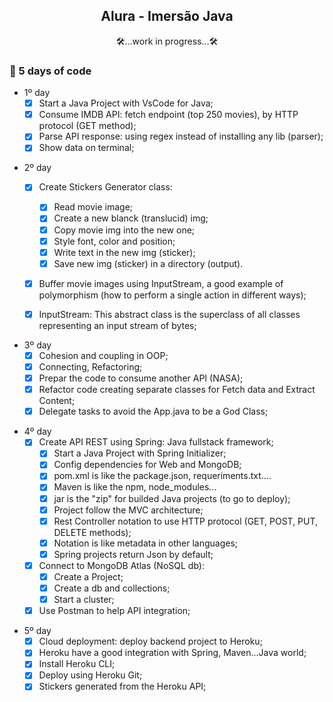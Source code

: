 <h2 align="center">Alura - Imersão Java </h2>

<p align="center">🛠️...work in progress...🛠️</p>

### 📝 5 days of code

- 1º day
  - [x] Start a Java Project with VsCode for Java;
  - [x] Consume IMDB API: fetch endpoint (top 250 movies), by HTTP protocol (GET method);
  - [x] Parse API response: using regex instead of installing any lib (parser);
  - [x] Show data on terminal;
 
<!-- #### Take a look at 1º day results: -->

- 2º day
  - [x] Create Stickers Generator class: 
    - [x] Read movie image;
    - [x] Create a new blanck (translucid) img;
    - [x] Copy movie img into the new one;
    - [x] Style font, color and position; 
    - [x] Write text in the new img (sticker); 
    - [x] Save new img (sticker) in a directory (output).
  - [x] Buffer movie images using InputStream, a good example of polymorphism (how to perform a single action in different ways);
  - [x] InputStream: This abstract class is the superclass of all classes representing an input stream of bytes;
  

<!-- #### Take a look at 2º day results -->

- 3º day
  - [x] Cohesion and coupling in OOP;
  - [x] Connecting, Refactoring;
  - [x] Prepar the code to consume another API (NASA);
  - [x] Refactor code creating separate classes for Fetch data and Extract Content;
  - [x] Delegate tasks to avoid the App.java to be a God Class;
  
<!-- ### Take a look at 3º day results -->
 
- 4º day
  - [x] Create API REST using Spring: Java fullstack framework;
    - [x] Start a Java Project with Spring Initializer;
    - [x] Config dependencies for Web and MongoDB;
    - [x] pom.xml is like the package.json, requeriments.txt....
    - [x] Maven is like the npm, node_modules...
    - [x] jar is the "zip" for builded Java projects (to go to deploy);
    - [x] Project follow the MVC architecture;
    - [x] Rest Controller notation to use HTTP protocol (GET, POST, PUT, DELETE methods);
    - [x] Notation is like metadata in other languages;
    - [x] Spring projects return Json by default;
  - [x] Connect to MongoDB Atlas (NoSQL db):
    - [x] Create a Project;
    - [x] Create a db and collections;
    - [x] Start a cluster;
  - [x] Use Postman to help API integration;

<!-- ### Take a look at 4º day results -->

 - 5º day
   - [x] Cloud deployment: deploy backend project to Heroku;
   - [x] Heroku have a good integration with Spring, Maven...Java world;
   - [x] Install Heroku CLI;
   - [x] Deploy using Heroku Git;
   - [x] Stickers generated from the Heroku API;

<!-- ### Take a look at 5º day results -->

